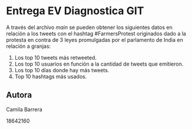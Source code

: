 # Entrega EV Diagnostica GIT
A través del archivo *main* se pueden obtener los siguientes datos en relación a los tweets con el hashtag #FarmersProtest originados dado a la protesta en contra de 3 leyes promulgadas por el parlamento de India en relación a granjas:
1. Los top 10 tweets más retweeted.
2. Los top 10 usuarios en función a la cantidad de tweets que emitieron.
3. Los top 10 días donde hay más tweets.
4. Top 10 hashtags más usados.
## Autora
Camila Barrera

18642160
